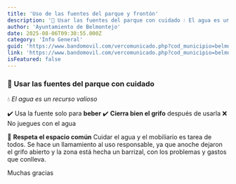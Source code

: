 ```yaml
---
title: 'Uso de las fuentes del parque y frontón'
description: '🚰 Usar las fuentes del parque con cuidado 💧 El agua es un recurso valioso ✔️ Usa la fuente solo para beber ✔️ Cierra bien el grifo después de usarla ❌ No j...'
author: 'Ayuntamiento de Belmontejo'
date: 2025-08-06T09:30:55.000Z
category: 'Info General'
guid: 'https://www.bandomovil.com/vercomunicado.php?cod_municipio=belmontejo&amp;id=1386492'
link: 'https://www.bandomovil.com/vercomunicado.php?cod_municipio=belmontejo&amp;id=1386492'
isFeatured: false
---
```


### 🚰 **Usar las fuentes del parque&nbsp;con cuidado**

💧 *El agua es un recurso valioso*

✔️ Usa la fuente solo para **beber**
✔️ **Cierra bien el grifo** después de usarla
❌ No juegues con el agua

🙏 **Respeta el espacio común**
Cuidar el agua y el mobiliario es tarea de todos. Se hace un llamamiento al uso responsable, ya que anoche dejaron el grifo abierto y la zona está hecha un barrizal, con los problemas y gastos que conlleva.&nbsp;

Muchas gracias
